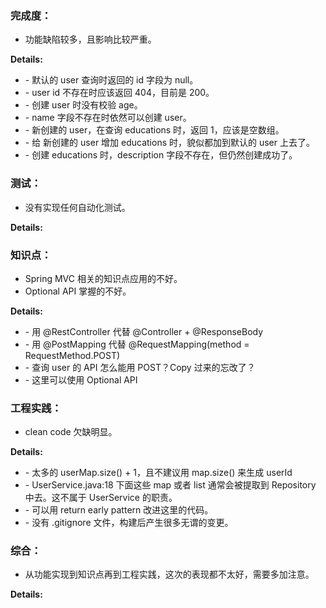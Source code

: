 ### 完成度：
* 功能缺陷较多，且影响比较严重。

__Details:__

- \- 默认的 user 查询时返回的 id 字段为 null。
- \- user id 不存在时应该返回 404，目前是 200。
- \- 创建 user 时没有校验 age。
- \- name 字段不存在时依然可以创建 user。
- \- 新创建的 user，在查询 educations 时，返回 1，应该是空数组。
- \- 给 新创建的 user 增加 educations 时，貌似都加到默认的 user 上去了。
- \- 创建 educations 时，description 字段不存在，但仍然创建成功了。

### 测试：
* 没有实现任何自动化测试。

__Details:__



### 知识点：
* Spring MVC 相关的知识点应用的不好。
* Optional API 掌握的不好。

__Details:__

- \- 用 @RestController 代替 @Controller + @ResponseBody
- \- 用 @PostMapping 代替 @RequestMapping(method = RequestMethod.POST)
- \- 查询 user 的 API 怎么能用 POST？Copy 过来的忘改了？
- \- 这里可以使用 Optional API

### 工程实践：
* clean code 欠缺明显。

__Details:__

- \- 太多的 userMap.size() + 1，且不建议用 map.size() 来生成 userId
- \- UserService.java:18 下面这些 map 或者 list 通常会被提取到 Repository 中去。这不属于 UserService 的职责。
- \- 可以用 return early pattern 改进这里的代码。
- \- 没有 .gitignore 文件，构建后产生很多无谓的变更。

### 综合：
* 从功能实现到知识点再到工程实践，这次的表现都不太好，需要多加注意。

__Details:__



